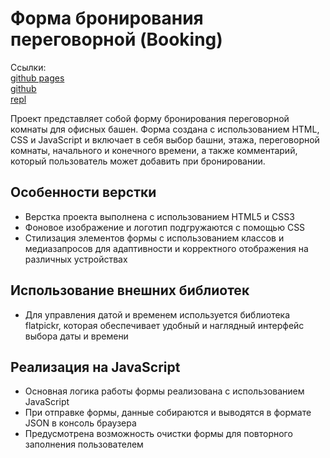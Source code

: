 # Форма бронирования переговорной (Booking)  

Ссылки:  
[github pages](https://dimkassin.github.io/booking)  
[github](https://github.com/dimkassin/booking)  
[repl](https://replit.com/@dimkassin/booking)  

Проект представляет собой форму бронирования переговорной комнаты для офисных башен. Форма создана с использованием HTML, CSS и JavaScript и включает в себя выбор башни, этажа, переговорной комнаты, начального и конечного времени, а также комментарий, который пользователь может добавить при бронировании.

## Особенности верстки

* Верстка проекта выполнена с использованием HTML5 и CSS3
* Фоновое изображение и логотип подгружаются с помощью CSS
* Стилизация элементов формы с использованием классов и медиазапросов для адаптивности и корректного отображения на различных устройствах

## Использование внешних библиотек

* Для управления датой и временем используется библиотека flatpickr, которая обеспечивает удобный и наглядный интерфейс выбора даты и времени

## Реализация на JavaScript

* Основная логика работы формы реализована с использованием JavaScript
* При отправке формы, данные собираются и выводятся в формате JSON в консоль браузера
* Предусмотрена возможность очистки формы для повторного заполнения пользователем

